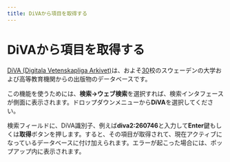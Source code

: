 ```yaml
---
title: DiVAから項目を取得する
---
```


# DiVAから項目を取得する

[DiVA (Digitala Vetenskapliga Arkivet)](http://www.diva-portal.org/)は、およそ[30](http://www.diva-portal.org/smash/aboutdiva.jsf)校のスウェーデンの大学および高等教育機関からの出版物のデータベースです。

この機能を使うためには、**検索→ウェブ検索**を選択すれば、検索インタフェースが側面に表示されます。ドロップダウンメニューから**DiVA**を選択してください。

検索フィールドに、DiVA識別子、例えば**diva2:260746**と入力して**Enter**鍵もしくは**取得**ボタンを押します。すると、その項目が取得されて、現在アクティブになっているデータベースに付け加えられます。エラーが起こった場合には、ポップアップ内に表示されます。
